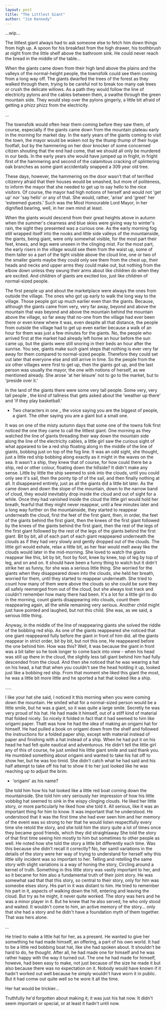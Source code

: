 ```yaml
---
layout: post
title: "The Littlest Giant"
author: "Jim Kennedy"
---
```


...wip...

The littlest giant always had to ask someone else to fetch him down things from high up. A spoon for his breakfast from the high drawer, his toothbrush at night from the little shelf above the bathroom sink. He could never reach the bread in the middle of the table...

When the giants came down from their high land above the plains and the valleys of the normal-height people, the townsfolk could see them coming from a long way off. The giants dwarfed the trees of the forest as they walked through them, trying to be careful not to break too many oak trees or crush the delicate willows. As a path they would follow the line of electricity pylons and the cables between them,  a swathe through the green mountain side. They would step over the pylons gingerly, a little bit afraid of getting a phizz phizz from the electricity. 

...

The townsfolk would often hear them coming before they saw them, of course, especially if the giants came down from the mountain plateau early in the morning for market day. In the early years of the giants coming to visit the town, the mayor would be woken not by the thump thump of their huge footfall, but by the hammering on her door knocker of some concerned citizen shouting that the end had come, that we should all only be murdered in our beds. In the early years she would have jumped up in fright, in fright first of the hammering and second of the calamitous cracking of splintering oak branches as some giant accidentally snapped a 309 year old tree. 

These days, however, the hammering on the door wasn't that of terrified citizenry afraid that their houses would be smashed, but more of politeness, to inform the mayor that she needed to get up to say hello to the nice visitors. Of course, the mayor had high notions of herself and would not 'get up' nor 'say hello' or any of that. She would, rather, 'arise' and 'greet' her 'esteemed guests.' Such was the Most Honourable Lord Mayor, in her dignified bearing, well, in her own mind at least.

When the giants would descend from their great heights above in autumn when the summer's clearness and blue skies were giving way to winter's rain, the sight they presented was a curious one. As the early morning fog still wrapped itself into the nooks and little side valleys of the mountainside, the giants, being giant, were only somewhat visible, for the most part their feet, knees, and legs were unseen in the clinging mist. For the most part, the early risers in the village would see them from the waist up, some of them taller so a part of the tight visible above the cloud line, one or two of the smaller giants maybe they could only see them from the chest up, their heads and necks and upper arms they could make out, but nothing from the elbow down unless they swung their arms about like children do when they are excited. And children of giants are excited too, just like children of normal-sized people. 

The first people up and about the marketplace were always the ones from outside the village. The ones who got up early to walk the long way to the village. Those people got up much earlier even than the giants. Because, although the giants came from very, very far away, beyond and above the mountain that was beyond and above the mountain behind the mountain above the village, so far away that no-one from the village had ever been there or even knew where it was, even despite all that distance, the people from outside the village had to get up even earlier because a walk of an hour for them was just a few minutes for the giants. No, the people who arrived first at the market had already left home an hour before the sun came up, but the giants were still snoring in their beds an hour after the sunrise. You see, giants make such giant steps that nothing is ever very far away for them compared to normal-sized people. Therefore they could set out later that everyone else and still arrive in time. So the people from the six other villages were first to get up, then the giants got up, and the last person was usually the mayor, the one with notions of herself, as we mentioned already. She arose 'at her leisure' not to go to the market, but to 'preside over it.'
 
In the land of the giants there were some very tall people. Some very, very tall people , the kind of tallness that gets asked about the 'weather up there' and 'if they play basketball.'  

- Two characters in one _ the voice saying you are the biggest of people, a giant. The other saying you are a giant but a small one.

It was on one of the misty autumn days that some one of the towns folk first noticed the one they came to call the littlest giant. One morning as they watched the line of giants threading their way down the mountain side along the line of the electricity cables, a little girl saw the curious sight of what appeared to be a red ship floating along in the middle of the line of giants, bobbing just on top of the fog line. It was an odd sight, she thought, just a little red ship bobbing along exactly as it might in the waves on the sea. It wasn't a ship, they knew that of course, for how could there be a ship, red or other colour, floating down the hillside? It didn't make any sense. Little by little the ship seemed to sink into the clouds, until you could only see it's sail, then the pointy tip of of the sail, and then finally nothing at all. It disappeared entirely, just as all the giants did a little bit later. As the came down and down the slope of the mountain, down to the narrow band of cloud, they would inevitably drop inside the cloud and out of sight for a while. Once they had vanished inside the cloud the little girl would hold her breath, fearful that they might never reappear, until a few minutes later and a long way further on the mountainside, they started to reappear underneath the cloud, first the feet of the first giant, then, in order,  the feet of the giants behind the first giant, then the knees of the first giant followed by the knees of the giants behind the first giant, then the rest of the legs of the first giant followed by the rest of the legs of the giants behind the first giant. Bit by bit, all of each part of each giant reappeared underneath the clouds as if they had very slowly and gently dropped out of the clouds. The little girl would exhale, relax a little bit, as her fear would melt away like the clouds would later in the mid-morning. She loved to watch the giants reappear like this, bit by bit, foot by foot, knee by knee, top of leg by top of leg, and on and on. It should have been a funny thing to watch but it didn't strike her as funny, for she was a serious little thing. She worried for the giants when they disappeared down into the clouds, she held her breath, worried for them, until they started to reappear underneath. She tried to count how many of them were above the clouds so she could be sure they all safely reemerged from out of the cloud, but she always lost track and couldn't remember how many there had been. It's a lot for a little girl to do in the morning, count giants disappearing into clouds, count them reappearing again, all the while remaining very serious. Another child might just have pointed and laughed, but not this child. She was, as we said, a serious little thing.

Anyway, in the middle of the line of reappearing giants she solved the riddle of the bobbing red ship. As one of the giants reappeared she noticed that one giant reappeared fully before the giant in front of him did. all the giants reappear in strict order, bit by bit, but not this one, He reappeared before the one behind him. How was this? Well, it was because the giant in front was a bit taller so he took longer to come back into view - when his head was still up there in the cloud, the slightly less tall giant behind him had fully descended from the cloud. And then she noticed that he was wearing a hat on his head, a hat that when you couldn't see the head holding it up, looked just like a bobbing red ship. From that moment she liked this giant the most, he was a little bit more little and he sported a hat that looked like a ship.

.....

I like your hat she said, I noticed it this morning when you were coming down the mountain. He smiled what for a normal-sized person would be a little smile, but he was a giant, so it was quite a large smile. Secretly he was very proud of his hat. He had made it himself, out of a stiff kind of material that folded nicely. So nicely it folded in fact that it had seemed to him like origami paper. Thatt was how he had the idea of making an origami hat for himself. He had pulled a book on origami down from the shelf and followed the instructions for a folded paper ship, except with material instead of paper and finishing with a hat instead of a ship. When he had put it on his head he had felt quite nautical and adventurous. He didn't tell the little girl any of this of course, he just smiled his little giant smile and said thank you. He mumbled something about origami and wanted to take his hat off to show her, but he was too timid. She didn't catch what he had said and his half attempt to take off his hat to show it to her just looked like he was reaching up to adjust the brim. 

- 'origami' as his name?

She told him how his hat looked like a little red boat coming down the mountainside. She told him very seriously her impression of how his little vobbibg hat seemed to sink in the wispy clinging clouds. He liked her little story, or more particularly he liked how she told it. All serious, like it was an important thing for him to know. It was important that he understood. He understood that it was the first time she had ever seen him and her memory of the event was so strong to her that he would listen respectfully every time she retold the story, and she told him the story quite a lot of times once they became good friends, which they did straightaway  She told the story of that first time seeing him mostly to him but sometimes to other people as well. He noted how she told the story a little bit differently each time. Was this because she didn't recall it correctly? No, her samll variations in the details of the story were her way of trying to understand for herself why this little silly incident was so important to her. Telling and retelling the same story with slight variations is a way of honing the story, Circling around a kernel of truth. Something in this little story was vastly important to her, and so it became for him also a fundamental truth of their joint story. He was somewhat sad that that this story, so central to their story, only for him was someobe elses story. His part in it was distant to him. He tried to remember his part in it, aspects of walking down the hill, entering and leaving the cloud. But try as he might, it never quite worked. The story was hers and he was a minor player in it. But he knew that he also served, he who only stood and waited. It wouldn't come to him, an active memory of the story... only that she had a story and he didn't have a foundation myth of them together. That was hers alone.

...

He tried to make a little hat for her, as a present. He wanted to give her somwthing he had made himself, an offering, a part of his own world. It had to be a little red bobbing boat hat, like she had spoken about. It shouldn't be hard to do, he thought. After all, he had made one for himself and he was rather happy with the way it turned out. The one he had made for himself, howeve, had been easy to make, not just because of the size he made it but also because there was no expectation on it. Nobody would have known if it hadn't worked out well because he simply wouldn't have worn it in public. But it had comw out quite well so he wore it all the time. 

Her hat would be trickier...

Truthfully he'd forgotten about making it; it was just his hat now. It didn't seem important or special, or at least it hadn't until now.
